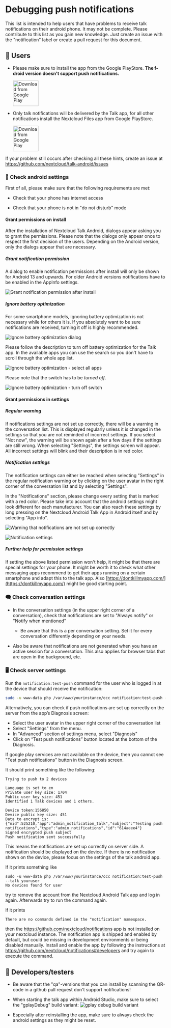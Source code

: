 <!--
 ~ SPDX-FileCopyrightText: 2021-2024 Nextcloud GmbH and Nextcloud contributors
 ~ SPDX-License-Identifier: GPL-3.0-or-later
-->
# Debugging push notifications

This list is intended to help users that have problems to receive talk notifications on their android phone. It may 
not be complete. Please contribute to this list as you gain new knowledge. Just create an issue with the 
"notification" label or create a pull request for this document. 

## 📱 Users
- Please make sure to install the app from the Google PlayStore. **The f-droid version doesn't support push 
  notifications.**
  
  [<img src="https://play.google.com/intl/en_us/badges/images/generic/en_badge_web_generic.png"
  alt="Download from Google Play"
  height="80">](https://play.google.com/store/apps/details?id=com.nextcloud.talk2)

- Only talk notifications will be delivered by the Talk app, for all other notifications install the Nextcloud Files 
  app from Google PlayStore.
  
  [<img src="https://play.google.com/intl/en_us/badges/images/generic/en_badge_web_generic.png"
  alt="Download from Google Play"
  height="80">](https://play.google.com/store/apps/details?id=com.nextcloud.client)

If your problem still occurs after checking all these hints, create an issue at https://github.com/nextcloud/talk-android/issues

### 🤖 Check android settings

First of all, please make sure that the following requirements are met:

- Check that your phone has internet access

- Check that your phone is not in "do not disturb" mode

#### Grant permissions on install

After the installation of Nextcloud Talk Android, dialogs appear asking you to grant the permissions.
Please note that the dialogs only appear once to respect the first decision of the users.
Depending on the Android version, only the dialogs appear that are necessary.

##### Grant notification permission

A dialog to enable notification permissions after install will only be shown for Android 13 and upwards. For older 
Android versions notifications have to be enabled in the AppInfo settings.

![Grant notification permission after install](/docs/grantNotificationPermissionAfterInstall.png "Grant notification permission after install")

##### Ignore battery optimization

For some smartphone models, ignoring battery optimization is not necessary while for others it is. If you absolutely want to be sure notifications are received, turning it off is highly recommended.

![Ignore battery optimization dialog](/docs/ignoreBatteryOptimizationDialog.png "Ignore battery optimization dialog")

Please follow the description to turn off battery optimization for the Talk app. In the available apps you can use the search so you don't have to scroll through the whole app list.

![Ignore battery optimization - select all apps](/docs/ignoreBatteryOptimizationSelectAllApps.png "Ignore battery optimization - select all apps")

Please note that the switch has to be *turned off*.

![Ignore battery optimization - turn off switch](/docs/ignoreBatteryOptimizationTurnOffSwitch.png "Ignore battery optimization - turn off switch")

#### Grant permissions in settings

##### Regular warning

If notifications settings are not set up correctly, there will be a warning in the conversation list. This is displayed regularly unless it is changed in the settings so that you are not reminded of incorrect settings.
If you select "Not now", the warning will be shown again after a few days if the settings are still wrong. When 
selecting "Settings", the settings screen will appear. All incorrect settings will blink and their description is in 
red color. 

##### Notification settings

The notification settings can either be reached when selecting "Settings" in the regular notification warning or by 
clicking on the user avatar in the right corner of the conversation list and by selecting "Settings".

In the "Notifications" section, please change every setting that is marked with a red color.
Please take into account that the android settings might look different for each manufacturer. 
You can also reach these settings by long pressing on the Nextcloud Android Talk App in Android itself and by selecting 
"App info".

![Warning that notifications are not set up correctly](/docs/notificationsNotSetUpCorrectlyWarning.png "Warning that notifications are not set up correctly")

![Notification settings](/docs/notificationSettingsExample.png "Notification settings")

##### Further help for permission settings

If setting the above listed permission won't help, it might be that there are special settings for your phone. It 
might be worth it to check what other messaging apps recommend to get their apps running on a certain smartphone and adapt this to the talk app.
Also [https://dontkillmyapp.com/](https://dontkillmyapp.com/) might be good starting point.

### 🗨️ Check conversation settings
- In the conversation settings (in the upper right corner of a conversation), check that notifications are set to 
  "Always notify" or "Notify when mentioned"

	- Be aware that this is a per conversation setting. Set it for every conversation differently depending on your 
      needs.

- Also be aware that notifications are not generated when you have an active session for a conversation. This also 
  applies for browser tabs that are open in the background, etc.

### 🖥 Check server settings

Run the `notification:test-push` command for the user who is logged in at the device that should receive the notification:

```bash
sudo -u www-data php /var/www/yourinstance/occ notification:test-push --talk youruser
```
Alternatively, you can check if push notifications are set up correctly on the server from the app’s Diagnosis screen:

- Select the user avatar in the upper right corner of the conversation list
- Select "Settings" from the menu.
- In "Advanced" section of settings menu, select "Diagnosis"
- Click on “Test push notifications” button located at the bottom of the Diagnosis.

If google play services are not available on the device, then you cannot see "Test push notifications" button in the Diagnosis screen.

It should print something like the following:
```
Trying to push to 2 devices
  
Language is set to en
Private user key size: 1704
Public user key size: 451
Identified 1 Talk devices and 1 others.

Device token:156850
Device public key size: 451
Data to encrypt is: {"nid":525210,"app":"admin_notification_talk","subject":"Testing push notifications","type":"admin_notifications","id":"614aeee4"}
Signed encrypted push subject
Push notification sent successfully
```
This means the notifications are set up correctly on server side. A notification should be displayed on the device. 
If there is no notification shown on the device, please focus on the settings of the talk android app.

If it prints something like
```
sudo -u www-data php /var/www/yourinstance/occ notification:test-push --talk youruser
No devices found for user
```
try to remove the account from the Nextcloud Android Talk app and log in again. Afterwards try to run the command 
again.
 
If it prints
```
There are no commands defined in the "notification" namespace. 
```
then the https://github.com/nextcloud/notifications app is not installed on your nextcloud instance.
The notification app is shipped and enabled by default, but could be missing in development environments or being disabled manually.
Install and enable the app by following the instructions at https://github.com/nextcloud/notifications#developers and 
try again to execute the command.

## 🦺 Developers/testers
- Be aware that the "qa"-versions that you can install by scanning the QR-code in a github pull request don't 
  support notifications!

- When starting the talk app within Android Studio, make sure to select the "gplayDebug" build variant:
  ![gplay debug build variant](/docs/gplayDebugBuildVariant.png "gplay debug build variant")

- Especially after reinstalling the app, make sure to always check the android settings as they might be reset.
